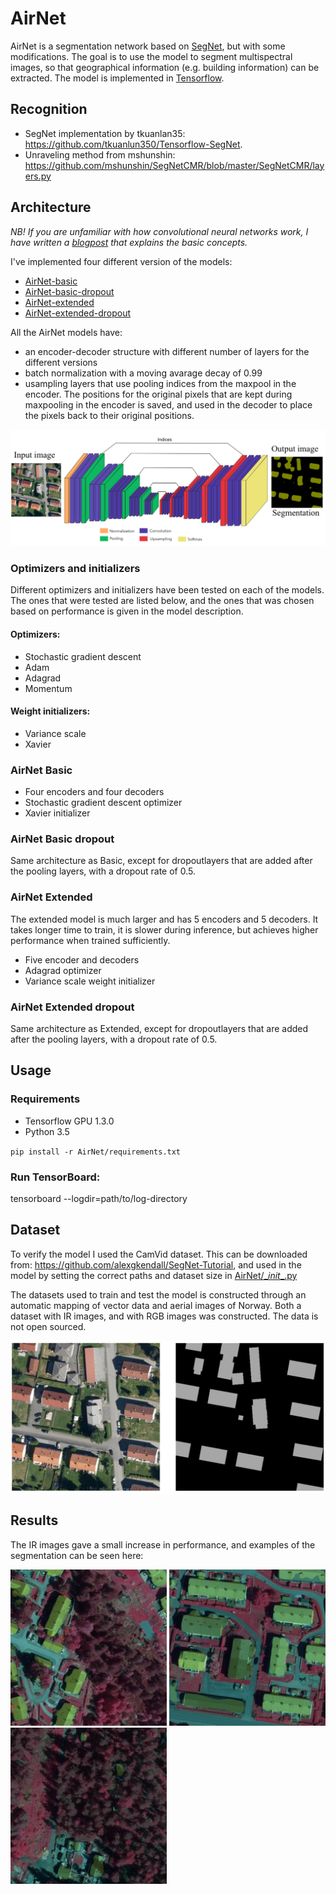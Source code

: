 # AirNet
AirNet is a segmentation network based on [SegNet](https://mi.eng.cam.ac.uk/projects/segnet/), but with some modifications. The goal is to use the model to segment multispectral images, so that geographical information (e.g. building information) can be extracted. The model is implemented in [Tensorflow](https://www.tensorflow.org/).

## Recognition
- SegNet implementation by tkuanlan35: https://github.com/tkuanlun350/Tensorflow-SegNet.
- Unraveling method from mshunshin: https://github.com/mshunshin/SegNetCMR/blob/master/SegNetCMR/layers.py


## Architecture
*NB! If you are unfamiliar with how convolutional neural networks work, I have written a [blogpost](https://geografiskit.wordpress.com/2017/09/13/maskinlaering-flyfoto/) that explains the basic concepts.*

I've implemented four different version of the models:
- [AirNet-basic](#AirNet-basic)
- [AirNet-basic-dropout](#AirNet-Basic-dropout)
- [AirNet-extended](#AirNet-Extended)
- [AirNet-extended-dropout](#AirNet-Extended-dropout)

All the AirNet models have:
- an encoder-decoder structure with different number of layers for the different versions
- batch normalization with a moving avarage decay of 0.99 
- usampling layers that use pooling indices from the maxpool in the encoder. The positions for the original pixels that are kept during maxpooling in the encoder is saved, and used in the decoder to place the pixels back to their original positions.

![Airnet extended architecture](docs/arch.PNG)


### Optimizers and initializers
Different optimizers and initializers have been tested on each of the models. The ones that were tested are listed below, and the ones that was chosen based on performance is given in the model description.

#### Optimizers:
- Stochastic gradient descent
- Adam
- Adagrad
- Momentum
#### Weight initializers:
- Variance scale
- Xavier

### AirNet Basic
- Four encoders and four decoders
- Stochastic gradient descent optimizer
- Xavier initializer

### AirNet Basic dropout
Same architecture as Basic, except for dropoutlayers that are added after the pooling layers, with a dropout rate of 0.5.


### AirNet Extended
The extended model is much larger and has 5 encoders and 5 decoders. It takes longer time to train, it is slower during inference, but achieves higher performance when trained sufficiently.

- Five encoder and decoders
- Adagrad optimizer
- Variance scale weight initializer


### AirNet Extended dropout
Same architecture as Extended, except for dropoutlayers that are added after the pooling layers, with a dropout rate of 0.5.


## Usage
### Requirements

- Tensorflow GPU 1.3.0
- Python 3.5

`pip install -r AirNet/requirements.txt`


### Run TensorBoard:
tensorboard --logdir=path/to/log-directory


## Dataset
To verify the model I used the CamVid dataset. This can be downloaded from: https://github.com/alexgkendall/SegNet-Tutorial, and used in the model by setting the correct paths and dataset size in [AirNet/\__init__.py](https://github.com/Norkart/autoKart/blob/master/AirNet/__init__.py)

The datasets used to train and test the model is constructed through an automatic mapping of vector data and aerial images of Norway. Both a dataset with IR images, and with RGB images was constructed.
The data is not open sourced. 

![Example dataset](docs/dataset-example.PNG)



## Results
The IR images gave a small increase in performance, and examples of the segmentation can be seen here:

<img src="docs/Example-result.png" width="250"/>
<img src="docs/Example-result-2.png" width="250"/>
<img src="docs/Example-result-3.png" width="250"/>